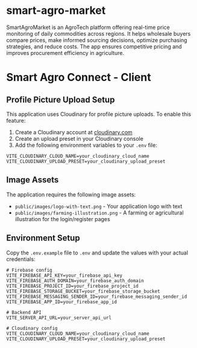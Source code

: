# smart-agro-market
SmartAgroMarket is an AgroTech platform offering real-time price monitoring of daily commodities across regions. It helps wholesale buyers compare prices, make informed sourcing decisions, optimize purchasing strategies, and reduce costs. The app ensures competitive pricing and improves procurement efficiency in agriculture.



# Smart Agro Connect - Client

## Profile Picture Upload Setup

This application uses Cloudinary for profile picture uploads. To enable this feature:

1. Create a Cloudinary account at [cloudinary.com](https://cloudinary.com)
2. Create an upload preset in your Cloudinary console
3. Add the following environment variables to your `.env` file:

```
VITE_CLOUDINARY_CLOUD_NAME=your_cloudinary_cloud_name
VITE_CLOUDINARY_UPLOAD_PRESET=your_cloudinary_upload_preset
```

## Image Assets

The application requires the following image assets:
- `public/images/logo-with-text.png` - Your application logo with text
- `public/images/farming-illustration.png` - A farming or agricultural illustration for the login/register pages

## Environment Setup

Copy the `.env.example` file to `.env` and update the values with your actual credentials:

```
# Firebase config
VITE_FIREBASE_API_KEY=your_firebase_api_key
VITE_FIREBASE_AUTH_DOMAIN=your_firebase_auth_domain
VITE_FIREBASE_PROJECT_ID=your_firebase_project_id
VITE_FIREBASE_STORAGE_BUCKET=your_firebase_storage_bucket
VITE_FIREBASE_MESSAGING_SENDER_ID=your_firebase_messaging_sender_id
VITE_FIREBASE_APP_ID=your_firebase_app_id

# Backend API
VITE_SERVER_API_URL=your_server_api_url

# Cloudinary config
VITE_CLOUDINARY_CLOUD_NAME=your_cloudinary_cloud_name
VITE_CLOUDINARY_UPLOAD_PRESET=your_cloudinary_upload_preset

